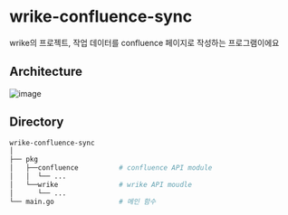 # wrike-confluence-sync
wrike의 프로젝트, 작업 데이터를 confluence 페이지로 작성하는 프로그램이에요

## Architecture
![image](https://user-images.githubusercontent.com/101083786/166687843-9185da01-1523-40ee-8d7f-3ffb966bf2eb.png)

## Directory

```bash
wrike-confluence-sync
│
├── pkg
│   ├──confluence          # confluence API module
│   │  └── ...
│   └──wrike               # wrike API moudle
│      └── ...
└── main.go                # 메인 함수
```
